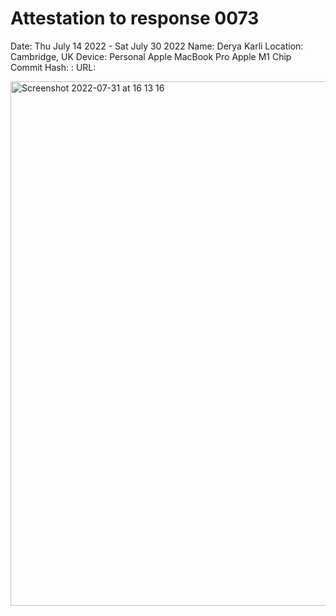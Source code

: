 # Attestation to response 0073

Date: Thu July 14 2022 - Sat July 30 2022 Name: Derya Karli Location: Cambridge, UK Device: Personal Apple MacBook Pro Apple M1 Chip Commit Hash: : URL:


<img width="839" alt="Screenshot 2022-07-31 at 16 13 16" src="https://user-images.githubusercontent.com/15890273/182033012-39e1fe85-877a-434a-ac73-ecdfbe34a613.png">
